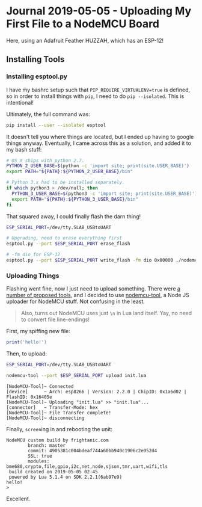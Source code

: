 Journal 2019-05-05 - Uploading My First File to a NodeMCU Board
===============================================================

Here, using an Adafruit Feather HUZZAH, which has an ESP-12!



## Installing Tools


### Installing esptool.py

I have my bashrc setup such that `PIP_REQUIRE_VIRTUALENV=true` is defined, so in order to install things with `pip`, I need to do `pip --isolated`.  This is intentional!

Ultimately, the full command was:

```sh
pip install --user --isolated esptool
```

It doesn't tell you where things are located, but I ended up having to google things anyway.  Eventually, I came across this as a solution, and added it to my bash stuff:

```sh
# OS X ships with python 2.7.
PYTHON_2_USER_BASE=$(python -c 'import site; print(site.USER_BASE)')
export PATH="${PATH}:${PYTHON_2_USER_BASE}/bin"

# Python 3.x had to be installed separately.
if which python3 > /dev/null; then
  PYTHON_3_USER_BASE=$(python3 -c 'import site; print(site.USER_BASE)')
  export PATH="${PATH}:${PYTHON_3_USER_BASE}/bin"
fi
```

That squared away, I could finally flash the darn thing!

```sh
ESP_SERIAL_PORT=/dev/tty.SLAB_USBtoUART

# Upgrading, need to erase everything first
esptool.py --port $ESP_SERIAL_PORT erase_flash

# -fm dio for ESP-12
esptool.py --port $ESP_SERIAL_PORT write_flash -fm dio 0x00000 ./nodemcu_master_asdf-asdf_float.bin
```


### Uploading Things

Flashing went fine, now I just need to upload something.  There were [a number of proposed tools](https://nodemcu.readthedocs.io/en/master/upload/), and I decided to use [nodemcu-tool](https://github.com/andidittrich/NodeMCU-Tool), a Node JS uploader for NodeMCU stuff.  Not confusing in the least.

> Also, turns out NodeMCU uses just `\n` in Lua land itself.  Yay, no need to convert file line-endings!

First, my spiffing new file:

```lua
print('hello!')
```

Then, to upload:

```sh
ESP_SERIAL_PORT=/dev/tty.SLAB_USBtoUART

nodemcu-tool --port $ESP_SERIAL_PORT upload init.lua
```

```
[NodeMCU-Tool]~ Connected 
[device]      ~ Arch: esp8266 | Version: 2.2.0 | ChipID: 0x1a6d02 | FlashID: 0x16405e 
[NodeMCU-Tool]~ Uploading "init.lua" >> "init.lua"... 
[connector]   ~ Transfer-Mode: hex 
[NodeMCU-Tool]~ File Transfer complete! 
[NodeMCU-Tool]~ disconnecting 
```

Finally, `screen`ing in and rebooting the unit:

```
NodeMCU custom build by frightanic.com
        branch: master
        commit: 4905381c004bdeaf744a60bb940c1906c2e052d4
        SSL: true
        modules: bme680,crypto,file,gpio,i2c,net,node,sjson,tmr,uart,wifi,tls
 build created on 2019-05-05 02:45
 powered by Lua 5.1.4 on SDK 2.2.1(6ab97e9)
hello!
>
```

Excellent.
